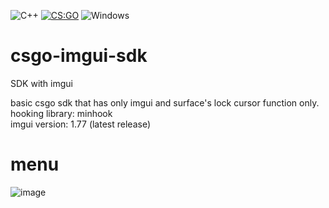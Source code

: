 ![C++](https://img.shields.io/badge/language-C%2B%2B-%23f34b7d.svg) [![CS:GO](https://img.shields.io/badge/game-CS%3AGO-yellow.svg)](https://store.steampowered.com/app/730/CounterStrike_Global_Offensive/) ![Windows](https://img.shields.io/badge/platform-Windows-0078d7.svg)
# csgo-imgui-sdk
SDK with imgui

basic csgo sdk that has only imgui and surface's lock cursor function only.
<br/>hooking library: minhook
<br/>imgui version: 1.77 (latest release)

# menu
![image](https://i.imgur.com/JLXJE2j.png)
